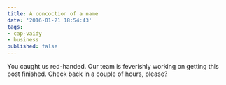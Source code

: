 ```yaml
---
title: A concoction of a name
date: '2016-01-21 18:54:43'
tags:
- cap-vaidy
- business
published: false
---
```


You caught us red-handed. Our team is feverishly working on getting this post finished. Check back in a couple of hours, please?
